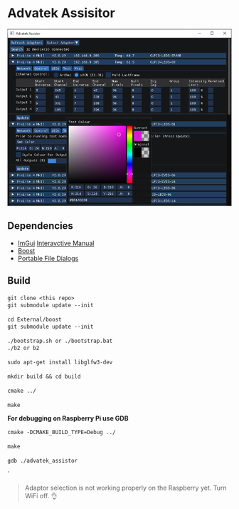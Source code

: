 # Advatek Assisitor

![preview](img/preview2.png)

## Dependencies

  - [ImGui](https://github.com/ocornut/imgui) [Interavctive Manual](https://pthom.github.io/imgui_manual_online/manual/imgui_manual.html)  
  - [Boost](https://github.com/boostorg/boost)  
  - [Portable File Dialogs](https://github.com/samhocevar/portable-file-dialogs)  

## Build
    
    git clone <this repo>
    git submodule update --init
    
    cd External/boost
    git submodule update --init

    ./bootstrap.sh or ./bootstrap.bat
    ./b2 or b2
    
    sudo apt-get install libglfw3-dev
    
    mkdir build && cd build
    
    cmake ../ 
    
    make


 **For debugging on Raspberry Pi use GDB**

    cmake -DCMAKE_BUILD_TYPE=Debug ../
    
    make
    
    gdb ./advatek_assistor
`
> Adaptor selection is not working properly on the Raspberry yet. Turn WiFi off. :ok_hand:

